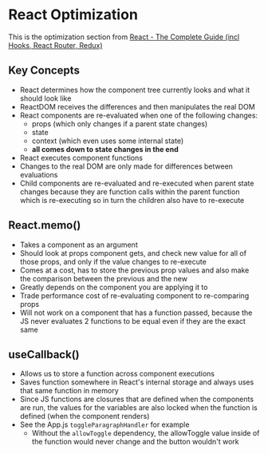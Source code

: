 # React Optimization

This is the optimization section from [React - The Complete Guide (incl Hooks, React Router, Redux)](https://www.udemy.com/course/react-the-complete-guide-incl-redux/)


## Key Concepts

- React determines how the component tree currently looks and what it should look like
- ReactDOM receives the differences and then manipulates the real DOM
- React components are re-evaluated when one of the following changes:
  - props (which only changes if a parent state changes)
  - state
  - context (which even uses some internal state)
  - **all comes down to state changes in the end**
- React executes component functions
- Changes to the real DOM are only made for differences between evaluations
- Child components are re-evaluated and re-executed when parent state changes because they are function calls within the parent function which is re-executing so in turn the children also have to re-execute

## React.memo()

- Takes a component as an argument
- Should look at props component gets, and check new value for all of those props, and only if the value changes to re-execute 
- Comes at a cost, has to store the previous prop values and also make the comparison between the previous and the new
- Greatly depends on the component you are applying it to
- Trade performance cost of re-evaluating component to re-comparing props
- Will not work on a component that has a function passed, because the JS never evaluates 2 functions to be equal even if they are the exact same

## useCallback()

- Allows us to store a function across component executions
- Saves function somewhere in React's internal storage and always uses that same function in memory
- Since JS functions are closures that are defined when the components are run, the values for the variables are also locked when the function is defined (when the component renders)
- See the App.js `toggleParagraphHandler` for example
  - Without the `allowToggle` dependency, the allowToggle value inside of the function would never change and the button wouldn't work

